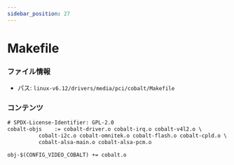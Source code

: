 ```yaml
---
sidebar_position: 27
---
```

# Makefile

### ファイル情報

- パス: `linux-v6.12/drivers/media/pci/cobalt/Makefile`

### コンテンツ

```txt
# SPDX-License-Identifier: GPL-2.0
cobalt-objs    := cobalt-driver.o cobalt-irq.o cobalt-v4l2.o \
		  cobalt-i2c.o cobalt-omnitek.o cobalt-flash.o cobalt-cpld.o \
		  cobalt-alsa-main.o cobalt-alsa-pcm.o

obj-$(CONFIG_VIDEO_COBALT) += cobalt.o

```
